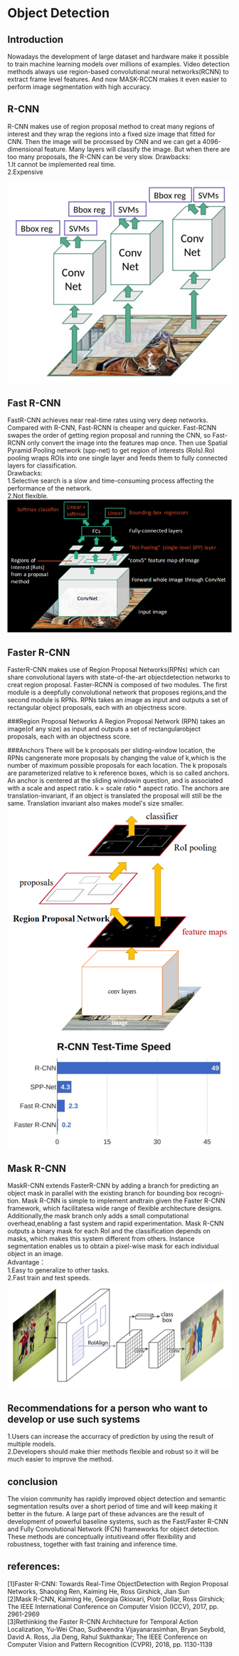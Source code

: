 Object Detection
====
Introduction
----
Nowadays the development of large dataset and hardware make it possible to train machine learning models over millions of examples. Video detection methods always use region-based convolutional neural networks(RCNN) to extract frame level features. And now MASK-RCCN makes it even easier to perform image segmentation with high accuracy.

R-CNN
----
R-CNN makes use of region proposal method to creat many regions of interest and they wrap the regions into a fixed size image that fitted for CNN. Then the image will be processed by CNN and we can get a 4096-dimensional feature. Many layers will classify the image. But when there are too many proposals, the R-CNN can be very slow.
Drawbacks:<br>
1.It cannot be implemented real time.<br>
2.Expensive<br>

![image](https://github.com/szyszy315/hello-world/blob/master/project2_image2.png)

Fast R-CNN
----
FastR-CNN achieves near real-time rates using very deep networks. Compared with R-CNN, Fast-RCNN is cheaper and quicker. Fast-RCNN swapes the order of getting region proposal and running the CNN, so Fast-RCNN only convert the image into the features map once. Then use Spatial Pyramid Pooling network (spp-net) to get region of interests (RoIs).RoI pooling wraps ROIs into one single layer and feeds them to fully connected layers for classification.<br>
Drawbacks:<br>
1.Selective search is a slow and time-consuming process affecting the performance of the network.<br>
2.Not flexible.
![image](https://github.com/szyszy315/hello-world/blob/master/project2_image4.png)

Faster R-CNN
----
FasterR-CNN makes use of Region Proposal Networks(RPNs) which can share convolutional layers with state-of-the-art objectdetection networks to creat region proposal. Faster-RCNN is composed of two modules. The first module is a deepfully convolutional network that proposes regions,and the second module is RPNs. RPNs takes an image as input and outputs a set of rectangular object proposals, each with  an objectness score.<br>

###Region Proposal Networks
A Region Proposal Network (RPN) takes an image(of any size) as input and outputs a set of rectangularobject proposals, each  with an objectness  score.<br>

###Anchors
There will be k proposals per sliding-window location, the RPNs cangenerate more proposals by changing the value of k,which is the number of maximum possible proposals for each location. The k proposals are parameterized relative to k reference boxes, which is so called anchors. An anchor is centered at the sliding windowin question, and is associated with a scale and aspect ratio. k = scale ratio * aspect ratio. The anchors are translation-invariant, if an object is translated the proposal will still be the same. Translation invariant also makes model's size smaller. <br>
![image](https://github.com/szyszy315/hello-world/blob/master/project2_image3.png)
![image](https://github.com/szyszy315/hello-world/blob/master/project2_image5.png)

Mask R-CNN
----
MaskR-CNN extends FasterR-CNN by adding a branch for predicting an object mask in parallel with the existing branch for bounding box recogni-tion.  Mask R-CNN is simple to implement andtrain given the Faster R-CNN framework, which facilitatesa wide range of flexible architecture designs. Additionally,the mask branch only adds a small computational overhead,enabling a fast system and rapid experimentation. Mask R-CNN outputs a binary mask for each RoI and the classification depends on masks, which makes this system different from others. Instance segmentation enables us to obtain a pixel-wise mask for each individual object in an image. <br>
Advantage：<br>
1.Easy to generalize to other tasks.<br>
2.Fast train and test speeds.<br>
![image](https://github.com/szyszy315/hello-world/blob/master/project2_image1.png)


Recommendations for a person who want to develop or use such systems
----
1.Users can increase the accurracy of prediction by using the result of multiple models.<br>
2.Developers should make thier methods flexible and robust so it will be much easier to improve the method.<br>

conclusion
----
The vision community has rapidly improved object detection and semantic segmentation results over a short period of time and will keep making it better in the future. A large part of these advances are the result of development of powerful  baseline  systems,  such  as  the  Fast/Faster  R-CNN and Fully Convolutional Network (FCN) frameworks for object detection. These methods are conceptually intuitiveand offer flexibility and robustness, together with fast training and inference time. <br>

references:
--- 
[1]Faster R-CNN: Towards Real-Time ObjectDetection with Region Proposal Networks, Shaoqing Ren, Kaiming He, Ross Girshick, Jian Sun<br>
[2]Mask R-CNN, Kaiming He, Georgia Gkioxari, Piotr Dollar, Ross Girshick; The IEEE International Conference on Computer Vision (ICCV), 2017, pp. 2961-2969 <br>
[3]Rethinking the Faster R-CNN Architecture for Temporal Action Localization, Yu-Wei Chao, Sudheendra Vijayanarasimhan, Bryan Seybold, David A. Ross, Jia Deng, Rahul Sukthankar; The IEEE Conference on Computer Vision and Pattern Recognition (CVPR), 2018, pp. 1130-1139<br> 

